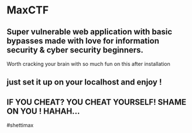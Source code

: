 # MaxCTF
Super vulnerable web application with basic bypasses made with love for information security &amp; cyber security beginners.
--------------------
Worth cracking your brain with so much fun on this after installation

just set it up on your localhost and enjoy !
--
IF YOU CHEAT? YOU CHEAT YOURSELF! SHAME ON YOU ! HAHAH...
-------------------------
#shettimax
